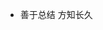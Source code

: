<!--
 * @Author: your name
 * @Date: 2020-06-24 22:34:34
 * @LastEditTime: 2020-06-24 22:35:49
 * @LastEditors: Please set LastEditors
 * @Description: In User Settings Edit
 * @FilePath: \前端知识总结\readme.md
--> 
- 善于总结 方知长久